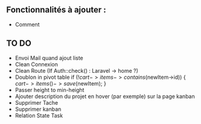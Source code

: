 ## Fonctionnalités à ajouter :
- Comment

## TO DO
 - Envoi Mail quand ajout liste
 - Clean Connexion
 - Clean Route (If Auth::check() : Laravel -> home ?)
 - Doublon in pivot table
 if (!$cart->items->contains($newItem->id)) {
     $cart->items()->save($newItem);
 }
 - Passer height to min-height
 - Ajouter description du projet en hover (par exemple) sur la page kanban
 - Supprimer Tache
 - Supprimer kanban
 - Relation State Task